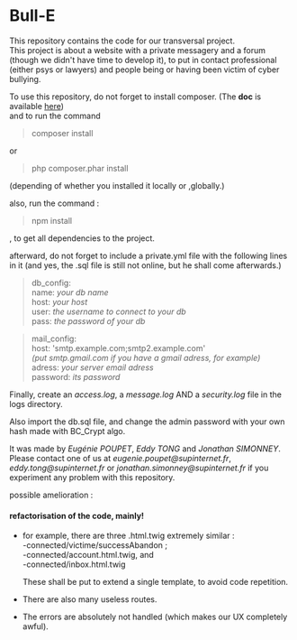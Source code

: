 # Bull-E

This repository contains the code for our transversal project.  
This project is about a website with a private messagery and a forum (though we didn't have time to develop it), to put in contact professional (either psys or lawyers)
and people being or having been victim of cyber bullying.

To use this repository, do not forget to install composer. (The **doc** is available [here](https://getcomposer.org/))  
and to run the command
>composer install  

or 
>php composer.phar install

(depending of whether you installed it locally or ,globally.)

also, run the command :
>npm install

, to get all dependencies to the project.

afterward, do not forget to include a private.yml file with the following lines in it (and yes, the .sql file is still 
not online, but he shall come afterwards.)
>db_config:  
     name: _your db name_  
     host: _your host_  
     user: _the username to connect to your db_  
     pass: _the password of your db_
     
>mail_config:  
   host:     'smtp.example.com;smtp2.example.com'  
   _(put smtp.gmail.com if you have a gmail adress, for example)_  
   adress:   _your server email adress_  
   password: _its password_  

Finally, create an _access.log_, a _message.log_ AND a _security.log_ file in the logs directory.

Also import the db.sql file, and change the admin password with your own hash made with BC_Crypt algo.

It was made by _Eugénie POUPET_, _Eddy TONG_ and _Jonathan SIMONNEY_. Please contact 
one of us at _eugenie.poupet@supinternet.fr_, _eddy.tong@supinternet.fr_ or 
_jonathan.simonney@supinternet.fr_ if you experiment any problem with this repository.

possible amelioration :  
#### refactorisation of the code, mainly!  
- for example, there are three .html.twig extremely similar :  
 -connected/victime/successAbandon ;  
 -connected/account.html.twig, and  
 -connected/inbox.html.twig
 
  These shall be put to extend a single template, to avoid code repetition.
 
 - There are also many useless routes.
 - The errors are absolutely not handled (which makes our UX completely awful).
